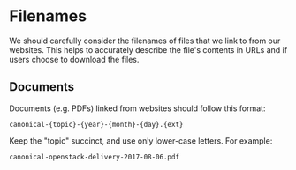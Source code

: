 # Filenames

We should carefully consider the filenames of files that we link to from our websites. This helps to accurately describe the file's contents in URLs and if users choose to download the files.

## Documents

Documents (e.g. PDFs) linked from websites should follow this format:

```
canonical-{topic}-{year}-{month}-{day}.{ext}
```

Keep the "topic" succinct, and use only lower-case letters. For example:

```
canonical-openstack-delivery-2017-08-06.pdf
```

